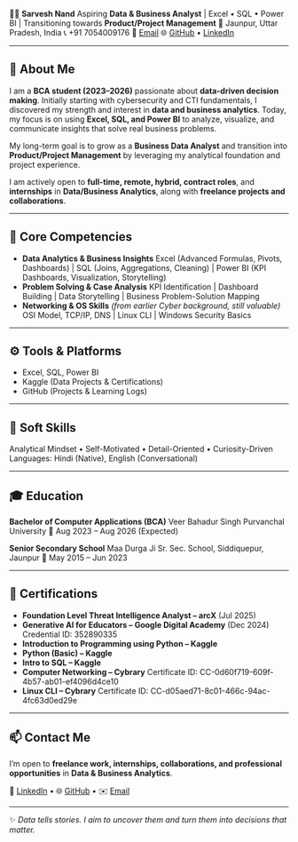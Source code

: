 👨‍💻 **Sarvesh Nand**
Aspiring **Data & Business Analyst** | Excel • SQL • Power BI | Transitioning towards **Product/Project Management**
📍 Jaunpur, Uttar Pradesh, India
📞 +91 7054009176
📧 [Email](mailto:tensaibaka007@gmail.com)
🌐 [GitHub](https://github.com/SarveshNand) • [LinkedIn](https://www.linkedin.com/in/sarvesh-nand-903a94284/)

---

## 🧠 About Me

I am a **BCA student (2023–2026)** passionate about **data-driven decision making**. Initially starting with cybersecurity and CTI fundamentals, I discovered my strength and interest in **data and business analytics**. Today, my focus is on using **Excel, SQL, and Power BI** to analyze, visualize, and communicate insights that solve real business problems.

My long-term goal is to grow as a **Business Data Analyst** and transition into **Product/Project Management** by leveraging my analytical foundation and project experience.

I am actively open to **full-time, remote, hybrid, contract roles**, and **internships** in **Data/Business Analytics**, along with **freelance projects and collaborations**.

---

## 🔐 Core Competencies

* **Data Analytics & Business Insights**
  Excel (Advanced Formulas, Pivots, Dashboards) | SQL (Joins, Aggregations, Cleaning) | Power BI (KPI Dashboards, Visualization, Storytelling)
* **Problem Solving & Case Analysis**
  KPI Identification | Dashboard Building | Data Storytelling | Business Problem-Solution Mapping
* **Networking & OS Skills** *(from earlier Cyber background, still valuable)*
  OSI Model, TCP/IP, DNS | Linux CLI | Windows Security Basics

---

## ⚙️ Tools & Platforms

* Excel, SQL, Power BI
* Kaggle (Data Projects & Certifications)
* GitHub (Projects & Learning Logs)

---

## 🧠 Soft Skills

Analytical Mindset • Self-Motivated • Detail-Oriented • Curiosity-Driven
Languages: Hindi (Native), English (Conversational)

---

## 🎓 Education

**Bachelor of Computer Applications (BCA)**
Veer Bahadur Singh Purvanchal University
📅 Aug 2023 – Aug 2026 (Expected)

**Senior Secondary School**
Maa Durga Ji Sr. Sec. School, Siddiquepur, Jaunpur
📅 May 2015 – Jun 2023

---

## 📜 Certifications

* **Foundation Level Threat Intelligence Analyst – arcX** (Jul 2025)
* **Generative AI for Educators – Google Digital Academy** (Dec 2024)
  Credential ID: 352890335
* **Introduction to Programming using Python – Kaggle**
* **Python (Basic) – Kaggle**
* **Intro to SQL – Kaggle**
* **Computer Networking – Cybrary**
  Certificate ID: CC-0d60f719-609f-4b57-ab01-ef4096d4ce10
* **Linux CLI – Cybrary**
  Certificate ID: CC-d05aed71-8c01-466c-94ac-4fc63d0ed29e

---

## 📫 Contact Me

I’m open to **freelance work, internships, collaborations, and professional opportunities** in **Data & Business Analytics**.

💼 [LinkedIn](https://www.linkedin.com/in/sarvesh-nand-903a94284/) • 🌐 [GitHub](https://github.com/SarveshNand) • ✉️ [Email](mailto:tensaibaka007@gmail.com)

---

✨ *Data tells stories. I aim to uncover them and turn them into decisions that matter.*
